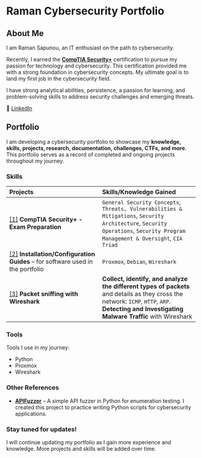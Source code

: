 # Raman Cybersecurity Portfolio  

## About Me  
I am Raman Sapunou, an IT enthusiast on the path to cybersecurity.  

Recently, I earned the [**CompTIA Security+**](https://www.credly.com/badges/17531add-3e8e-4cb1-99bb-c5ad4559cfc6/linked_in_profile) certification to pursue my passion for technology and cybersecurity. This certification provided me with a strong foundation in cybersecurity concepts. My ultimate goal is to land my first job in the cybersecurity field.  

I have strong analytical abilities, persistence, a passion for learning, and problem-solving skills to address security challenges and emerging threats.  

🔗 [LinkedIn](https://www.linkedin.com/in/raman-sapunou-753718340/)  

## Portfolio  

I am developing a cybersecurity portfolio to showcase my **knowledge, skills, projects, research, documentation, challenges, CTFs, and more**. This portfolio serves as a record of completed and ongoing projects throughout my journey.  

### Skills  
| Projects | Skills/Knowledge Gained |  
| :--- | :--- |  
| [[1]](https://www.credly.com/badges/17531add-3e8e-4cb1-99bb-c5ad4559cfc6/linked_in_profile) **CompTIA Security+ - Exam Preparation** | `General Security Concepts`, `Threats, Vulnerabilities & Mitigations`, `Security Architecture`, `Security Operations`, `Security Program Management & Oversight`, `CIA Triad` |  
| [[2]](https://github.com/sapan322/Raman-Cybersecurity-Portfolio/tree/main/Installation%20Configuration%20%20Guides) **Installation/Configuration Guides** – for software used in the portfolio | `Proxmox`, `Debian`, `Wireshark` |
| [[3]](https://github.com/sapan322/Raman-Cybersecurity-Portfolio/tree/main/Wireshark) **Packet sniffing with Wireshark** | **Collect, identify, and analyze the different types of packets** and details as they cross the network: `ICMP`, `HTTP`, `ARP`. **Detecting and Investigating Malware Traffic** with Wireshark |  


### Tools  
Tools I use in my journey:  
- Python  
- Proxmox
- Wireshark

### Other References  
- **[APIFuzzer](https://github.com/sapan322/APIFuzzer)** – A simple API fuzzer in Python for enumeration testing. I created this project to practice writing Python scripts for cybersecurity applications.  

### Stay tuned for updates!  
I will continue updating my portfolio as I gain more experience and knowledge. More projects and skills will be added over time.  
